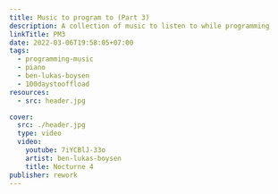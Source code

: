 ```yaml
---
title: Music to program to (Part 3)
description: A collection of music to listen to while programming
linkTitle: PM3
date: 2022-03-06T19:58:05+07:00
tags:
  - programming-music
  - piano
  - ben-lukas-boysen
  - 100daystooffload
resources:
  - src: header.jpg

cover:
  src: ./header.jpg
  type: video
  video:
    youtube: 7iYCBlJ-33o
    artist: ben-lukas-boysen
    title: Nocturne 4
publisher: rework
---
```

